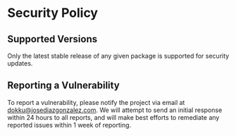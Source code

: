 # Security Policy

## Supported Versions

Only the latest stable release of any given package is supported for security updates.

## Reporting a Vulnerability

To report a vulnerability, please notify the project via email at dokku@josediazgonzalez.com.
We will attempt to send an initial response within 24 hours to all reports, and will make
best efforts to remediate any reported issues within 1 week of reporting.
